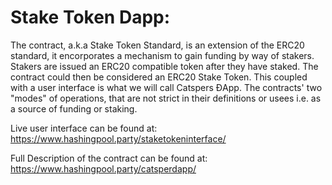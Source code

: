 # Stake Token Dapp:

The contract, a.k.a Stake Token Standard, is an extension of the ERC20 standard, it encorporates a mechanism to gain funding by way of stakers. Stakers are issued an ERC20 compatible token after they have staked. The contract could then be considered an ERC20 Stake Token. This coupled with a user interface is what we will call Catspers ĐApp. The contracts' two "modes" of operations, that are not strict in their definitions or usees i.e. as a source of funding or staking.

Live user interface can be found at: https://www.hashingpool.party/staketokeninterface/

Full Description of the contract can be found at: https://www.hashingpool.party/catsperdapp/
